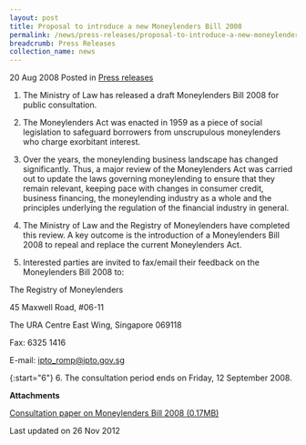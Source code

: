 ```yaml
---
layout: post
title: Proposal to introduce a new Moneylenders Bill 2008
permalink: /news/press-releases/proposal-to-introduce-a-new-moneylenders-bill-2008
breadcrumb: Press Releases
collection_name: news
---
```


20 Aug 2008 Posted in [Press releases](/news/press-releases)

1. The Ministry of Law has released a draft Moneylenders Bill 2008 for public consultation. 

2. The Moneylenders Act was enacted in 1959 as a piece of social legislation to safeguard borrowers from unscrupulous moneylenders who charge exorbitant interest.

3. Over the years, the moneylending business landscape has changed significantly. Thus, a major review of the Moneylenders Act was carried out to update the laws governing moneylending to ensure that they remain relevant, keeping pace with changes in consumer credit, business financing, the moneylending industry as a whole and the principles underlying the regulation of the financial industry in general.

4. The Ministry of Law and the Registry of Moneylenders have completed this review. A key outcome is the introduction of a Moneylenders Bill 2008 to repeal and replace the current Moneylenders Act.


5. Interested parties are invited to fax/email their feedback on the Moneylenders Bill 2008 to:

<p class="address-centered">The Registry of Moneylenders</p> 
<p class="address-centered">45 Maxwell Road, #06-11</p>  
<p class="address-centered">The URA Centre East Wing, Singapore 069118</p>  
<p class="address-centered">Fax: 6325 1416 </p>  
<p class="address-centered">E-mail: <a href="mailto:ipto_romp@ipto.gov.sg">ipto_romp@ipto.gov.sg</a> </p>

{:start="6"}
6. The consultation period ends on Friday, 12 September 2008.

**Attachments**

[Consultation paper on Moneylenders Bill 2008 (0.17MB)](/files/news/press-releases/2008/08/linkclicke2d7.pdf)

<p class="right-side-updated">Last updated on 26 Nov 2012</p>

